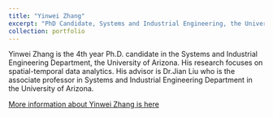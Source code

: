 ```yaml
---
title: "Yinwei Zhang"
excerpt: "PhD Candidate, Systems and Industrial Engineering, the University of Arizona"
collection: portfolio
---
```


Yinwei Zhang is the 4th year Ph.D. candidate in the Systems and Industrial Engineering Department, the University of Arizona. His research focuses on spatial-temporal data analytics. His advisor is Dr.Jian Liu who is the associate professor in Systems and Industrial Engineering Department in the University of Arizona.

[More information about Yinwei Zhang is here](https://yinwei-zhang.github.io/)
